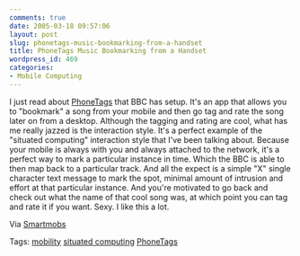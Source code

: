 ```yaml
---
comments: true
date: 2005-03-18 09:57:06
layout: post
slug: phonetags-music-bookmarking-from-a-handset
title: PhoneTags Music Bookmarking from a Handset
wordpress_id: 469
categories:
- Mobile Computing
---
```


I just read about [PhoneTags](http://rnd.historicalfact.com/phonetags/) that BBC has setup. It's an app that allows you to "bookmark" a song from your mobile and then go tag and rate the song later on from a desktop. Although the tagging and rating are cool, what has me really jazzed is the interaction style. It's a perfect example of the "situated computing" interaction style that I've been talking about. Because your mobile is always with you and always attached to the network, it's a perfect way to mark a particular instance in time. Which the BBC is able to then map back to a particular track. And all the expect is a simple "X" single character text message to mark the spot, minimal amount of intrusion and effort at that particular instance. And you're motivated to go back and check out what the name of that cool song was, at which point you can tag and rate it if you want. Sexy. I like this a lot.

Via [Smartmobs](http://www.smartmobs.com/archive/2005/03/17/tagging_rules.html)

Tags: [mobility](http://www.bitsplitter.net/tag.php/mobility) [situated computing](http://www.bitsplitter.net/tag.php/situated+computing) [PhoneTags](http://www.bitsplitter.net/tag.php/phonetags)
